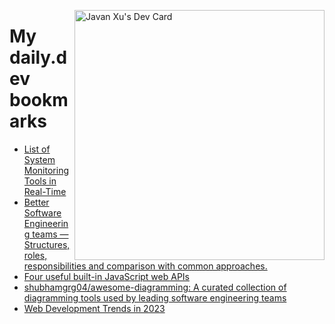 
<a href="https://app.daily.dev/JavanXU"><img align="right" src="https://api.daily.dev/devcards/e45a150971844cd6959a94bb94e861ea.png?r=quw" width="400" alt="Javan Xu's Dev Card"/></a>

# My daily.dev bookmarks
<!-- daily.dev BOOKMARKS:START -->
- [List of System Monitoring Tools in Real-Time](https://app.daily.dev/posts/u-XUS95bU?utm_source=rss&utm_medium=bookmarks&utm_campaign=6ueXw3FRNQzpNtewCDbI6)
- [Better Software Engineering teams — Structures, roles, responsibilities and comparison with common approaches.](https://app.daily.dev/posts/kv7PjFyz6?utm_source=rss&utm_medium=bookmarks&utm_campaign=6ueXw3FRNQzpNtewCDbI6)
- [Four useful built-in JavaScript web APIs](https://app.daily.dev/posts/89wwUA7wk?utm_source=rss&utm_medium=bookmarks&utm_campaign=6ueXw3FRNQzpNtewCDbI6)
- [shubhamgrg04/awesome-diagramming: A curated collection of diagramming tools used by leading software engineering teams](https://app.daily.dev/posts/pE15pBBEI?utm_source=rss&utm_medium=bookmarks&utm_campaign=6ueXw3FRNQzpNtewCDbI6)
- [Web Development Trends in 2023](https://app.daily.dev/posts/WiTf4tY8P?utm_source=rss&utm_medium=bookmarks&utm_campaign=6ueXw3FRNQzpNtewCDbI6)
<!-- daily.dev BOOKMARKS:END -->
